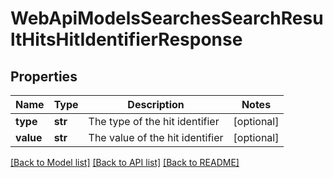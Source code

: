 # WebApiModelsSearchesSearchResultHitsHitIdentifierResponse

## Properties
Name | Type | Description | Notes
------------ | ------------- | ------------- | -------------
**type** | **str** | The type of the hit identifier | [optional] 
**value** | **str** | The value of the hit identifier | [optional] 

[[Back to Model list]](../README.md#documentation-for-models) [[Back to API list]](../README.md#documentation-for-api-endpoints) [[Back to README]](../README.md)

